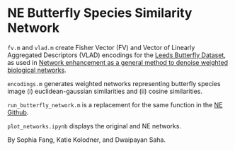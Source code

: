 # NE Butterfly Species Similarity Network

`fv.m` and `vlad.m` create Fisher Vector (FV) and Vector of Linearly Aggregated Descriptors (VLAD) encodings for the [Leeds Butterfly Dataset](https://zenodo.org/records/7559420), as used in [Network enhancement as a general method to denoise weighted biological networks](https://www.nature.com/articles/s41467-018-05469-x#Sec8).

`encodings.m` generates weighted networks representing butterfly species image (i) euclidean-gaussian similarities and (ii) cosine similarities.

`run_butterfly_network.m` is a replacement for the same function in the [NE Github](https://github.com/wangboyunze/Network_Enhancement).

`plot_networks.ipynb` displays the original and NE networks.

By Sophia Fang, Katie Kolodner, and Dwaipayan Saha.
